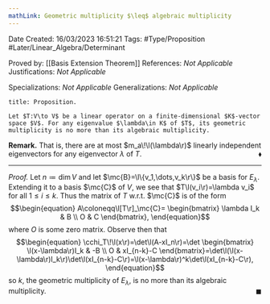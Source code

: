```yaml
---
mathLink: Geometric multiplicity $\leq$ algebraic multiplicity
---
```


<div class="topSpace"></div>

Date Created: 16/03/2023 16:51:21
Tags: #Type/Proposition #Later/Linear_Algebra/Determinant

Proved by: [[Basis Extension Theorem]]
References: <i>Not Applicable</i>
Justifications: <i>Not Applicable</i>

Specializations: <i>Not Applicable</i>
Generalizations: <i>Not Applicable</i>

``` ad-Proposition
title: Proposition.

Let $T:V\to V$ be a linear operator on a finite-dimensional $K$-vector space $V$. For any eigenvalue $\lambda\in K$ of $T$, its geometric multiplicity is no more than its algebraic multiplicity.

```

<b>Remark.</b> That is, there are at most $m_a\!\l(\lambda\r)$ linearly independent eigenvectors for any eigenvector $\lambda$ of $T$.<span style="float:right;">$\blacklozenge$</span>

---

<i>Proof.</i> Let $n\coloneqq\dim V$ and let $\mc{B}=\l\{v_1,\dots,v_k\r\}$ be a basis for $E_\lambda$. Extending it to a basis $\mc{C}$ of $V$, we see that $T\l(v_i\r)=\lambda v_i$ for all $1\leq i\leq k$. Thus the matrix of $T$ w.r.t. $\mc{C}$ is of the form
$$\begin{equation}
    A\coloneqq\l[T\r]_\mc{C}=
    \begin{bmatrix}
        \lambda I_k & B \\
        O & C
    \end{bmatrix},
\end{equation}$$
where $O$ is some zero matrix. Observe then that
$$\begin{equation}
    \cchi_T\!\l(x\r)=\det\l(A-xI_n\r)=\det
    \begin{bmatrix}
        \l(x-\lambda\r)I_k & -B \\
        O & xI_{n-k}-C
    \end{bmatrix}=\det\l(\l(x-\lambda\r)I_k\r)\det\l(xI_{n-k}-C\r)=\l(x-\lambda\r)^k\det\l(xI_{n-k}-C\r),
\end{equation}$$
so $k$, the geometric multiplicity of $E_\lambda$, is no more than its algebraic multiplicity.<span style="float:right;">$\blacksquare$</span>
